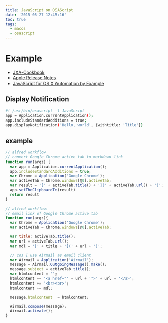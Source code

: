 ```yaml
---
title: JavaScript on OSAScript
date: '2015-05-27 12:45:16'
toc: true
tags:
  - macos
  - osascript
---
```


# Example

- [JXA-Cookbook](https://github.com/dtinth/JXA-Cookbook/)
- [Apple Release Notes](https://developer.apple.com/library/mac/releasenotes/InterapplicationCommunication/RN-JavaScriptForAutomation/)
- [JavaScript for OS X Automation by Example](http://developer.telerik.com/featured/javascript-os-x-automation-example/)

## Display Notification

```sh
#! /usr/bin/osascript -l JavaScript
app = Application.currentApplication();
app.includeStandardAdditions = true;
app.displayNotification('Hello, world', {withtitle: 'Title'})
```

## example

```javascript
// alfred workflow
// convert Google Chrome active tab to markdown link
function run(argz) {
  var app = Application.currentApplication();
  app.includeStandardAdditions = true;
  var Chrome = Application('Google Chrome');
  var activeTab = Chrome.windows[@0].activeTab;
  var result = '[' + activeTab.title() + '](' + activeTab.url() + ')';
  app.setTheClipboardTo(result)
  return result
}
```

```javascript
// alfred workflow:
// email link of Google Chrome active tab
function run(argz){
  var Chrome = Application('Google Chrome');
  var activeTab = Chrome.windows[@0].activeTab;

  var title: activeTab.title();
  var url = activeTab.url();
  var mdl = '[' + title + '](' + url + ')';

  // cos I use Airmail as email client
  var Airmail = Application('Airmail');
  message = Airmail.OutgoingMessage().make();
  message.subject = activeTab.title();
  var htmlcontent = '';
  htmlcontent += '<a href="' + url + '">' + url + '</a>';
  htmlcontent += '<br><br>';
  htmlcontent += mdl;

  message.htmlcontent  = htmlcontent;

  Airmail.compose(message);
  Airmail.activate();
}
```
